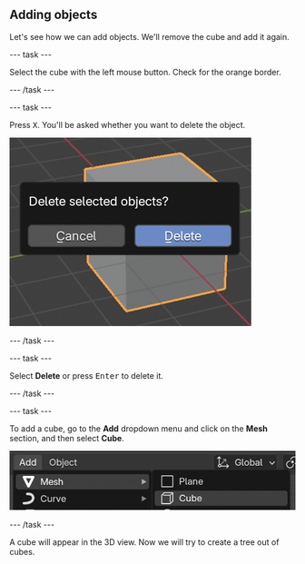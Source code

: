 ## Adding objects

Let's see how we can add objects. We'll remove the cube and add it again.

--- task ---

Select the cube with the left mouse button. Check for the orange border.

--- /task ---
 

--- task ---

Press <kbd>X</kbd>. You'll be asked whether you want to delete the object.

![Delete object](images/delete-object.png)

--- /task ---
 

--- task ---

Select **Delete** or press <kbd>Enter</kbd> to delete it.

--- /task ---
 

--- task ---

To add a cube, go to the **Add** dropdown menu and click on the **Mesh** section, and then select **Cube**.

![Select cube](images/select-cube.png)

--- /task ---
 

A cube will appear in the 3D view. Now we will try to create a tree out of cubes.

